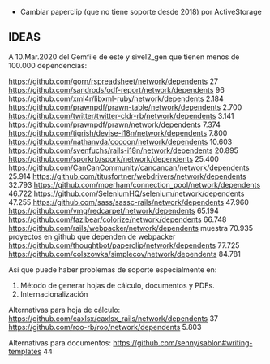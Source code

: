 * Cambiar paperclip (que no tiene soporte desde 2018) por ActiveStorage



IDEAS
-----

A 10.Mar.2020 del Gemfile de este y sivel2_gen que tienen menos de 100.000 
dependencias:

  https://github.com/gorn/rspreadsheet/network/dependents 27
  https://github.com/sandrods/odf-report/network/dependents 96
  https://github.com/xml4r/libxml-ruby/network/dependents 2.184
  https://github.com/prawnpdf/prawn-table/network/dependents 2.700
  https://github.com/twitter/twitter-cldr-rb/network/dependents 3.141
  https://github.com/prawnpdf/prawn/network/dependents 7.374
  https://github.com/tigrish/devise-i18n/network/dependents 7.800
  https://github.com/nathanvda/cocoon/network/dependents 10.603
  https://github.com/svenfuchs/rails-i18n/network/dependents 20.895
  https://github.com/sporkrb/spork/network/dependents 25.400
  https://github.com/CanCanCommunity/cancancan/network/dependents 25.914
  https://github.com/titusfortner/webdrivers/network/dependents 32.793
  https://github.com/mperham/connection_pool/network/dependents 46.722
  https://github.com/SeleniumHQ/selenium/network/dependents 47.255
  https://github.com/sass/sassc-rails/network/dependents 47.960
  https://github.com/vmg/redcarpet/network/dependents 65.194
  https://github.com/fazibear/colorize/network/dependents 66.748
  https://github.com/rails/webpacker/network/dependents muestra 70.935 proyectos en github que dependen de webpacker
  https://github.com/thoughtbot/paperclip/network/dependents 77.725
  https://github.com/colszowka/simplecov/network/dependents 84.781

Así que puede haber problemas de soporte especialmente en:
1. Método de generar hojas de cálculo, documentos y PDFs.
2. Internacionalización


Alternativas para hoja de cálculo:
  https://github.com/caxlsx/caxlsx_rails/network/dependents 37
  https://github.com/roo-rb/roo/network/dependents 5.803

Alternativas para documentos:
  https://github.com/senny/sablon#writing-templates 44


